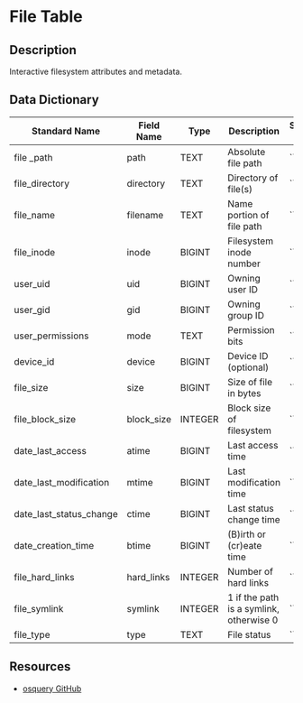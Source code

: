 # File Table

## Description
Interactive filesystem attributes and metadata.

## Data Dictionary
|Standard Name|Field Name|Type|Description|Sample Value|
|---|---|---|---|---|
|file _path|path|TEXT|Absolute file path|``|
|file_directory|directory|TEXT|Directory of file(s)|``|
|file_name|filename|TEXT|Name portion of file path|``|
|file_inode|inode|BIGINT|Filesystem inode number|``|
|user_uid|uid|BIGINT|Owning user ID|``|
|user_gid|gid|BIGINT|Owning group ID|``|
|user_permissions|mode|TEXT|Permission bits|``|
|device_id|device|BIGINT|Device ID (optional)|``|
|file_size|size|BIGINT|Size of file in bytes|``|
|file_block_size|block_size|INTEGER|Block size of filesystem|``|
|date_last_access|atime|BIGINT|Last access time|``|
|date_last_modification|mtime|BIGINT|Last modification time|``|
|date_last_status_change|ctime|BIGINT|Last status change time|``|
|date_creation_time|btime|BIGINT|(B)irth or (cr)eate time|``|
|file_hard_links|hard_links|INTEGER|Number of hard links|``|
|file_symlink|symlink|INTEGER|1 if the path is a symlink, otherwise 0|``|
|file_type|type|TEXT|File status|``|

## Resources
* [osquery GitHub](https://github.com/facebook/osquery/blob/master/specs/utility/file.table)
